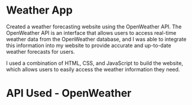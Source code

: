 
# Weather App

Created a weather forecasting website using the OpenWeather API. The OpenWeather API is an interface that allows users to access real-time weather data from the OpenWeather database, and I was able to integrate this information into my website to provide accurate and up-to-date weather forecasts for users.

I used a combination of HTML, CSS, and JavaScript to build the website, which allows users to easily access the weather information they need.

# API Used - OpenWeather 

